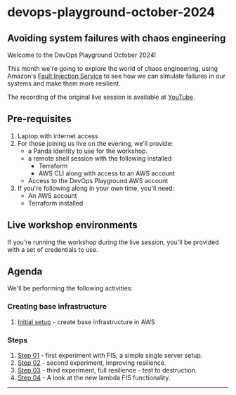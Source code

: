 # devops-playground-october-2024

## Avoiding system failures with chaos engineering

Welcome to the DevOps Playground October 2024!

This month we're going to explore the world of chaos engineering, using Amazon's [Fault Injection Service](https://aws.amazon.com/fis/) to see how we can simulate failures in our systems and make them more resilient.

The recording of the original live session is available at [YouTube](https://www.youtube.com/watch?v=JnilZv9RvBo).


## Pre-requisites
1. Laptop with internet access
1. For those joining us live on the evening, we'll provide:
    * a Panda identity to use for the workshop.
    * a remote shell session with the following installed
        * Terraform
        * AWS CLI along with access to an AWS account
    * Access to the DevOps Playground AWS account
1. If you're following along in your own time, you'll need:
    * An AWS account
    * Terraform installed



## Live workshop environments
If you're running the workshop during the live session, you'll be provided with a set of credentials to use.

## Agenda


We'll be performing the following activities:

### Creating base infrastructure
1. [Initial setup](steps/init/README.md) - create base infrastructure in AWS

### Steps
1. [Step 01](steps/step01/README.md) - first experiment with FIS, a simple single server setup.
1. [Step 02](steps/step02/README.md) - second experiment, improving resilience.
1. [Step 03](steps/step03/README.md) - third experiment, full resilience - test to destruction.
1. [Step 04](steps/step04/README.md) - A look at the new lambda FIS functionality.
---

